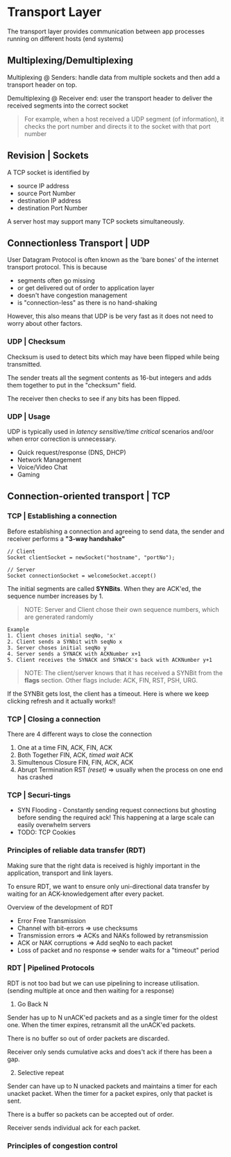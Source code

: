 # Transport Layer 

The transport layer provides communication between app processes running on different hosts (end systems) 

## Multiplexing/Demultiplexing 

Multiplexing @ Senders: handle data from multiple sockets and then add a transport header on top.   

Demultiplexing @ Receiver end: user the transport header to deliver the received segments into the correct socket 

>For example, when a host received a UDP segment (of information), it checks the port number and directs it to the socket with that port number 

## Revision | Sockets 

A TCP socket is identified by 

* source IP address
* source Port Number
* destination IP address
* destination Port Number

A server host may support many TCP sockets simultaneously. 


## Connectionless Transport | UDP 

User Datagram Protocol is often known as the 'bare bones' of the internet transport protocol. This is because 

* segments often go missing
* or get delivered out of order to application layer
* doesn't have congestion management
* is "connection-less" as there is no hand-shaking 

However, this also means that UDP is be very fast as it does not need to worry about other factors. 

### UDP | Checksum

Checksum is used to detect bits which may have been flipped while being transmitted. 

The sender treats all the segment contents as 16-but integers and adds them together to put in the "checksum" field. 

The receiver then checks to see if any bits has been flipped. 

### UDP | Usage

UDP is typically used in _latency sensitive/time critical_ scenarios and/oor when error correction is unnecessary. 

* Quick request/response (DNS, DHCP) 
* Network Management
* Voice/Video Chat
* Gaming 

## Connection-oriented transport | TCP 

### TCP | Establishing a connection
Before establishing a connection and agreeing to send data, the sender and receiver performs a **"3-way handshake"**

```
// Client 
Socket clientSocket = newSocket("hostname", "portNo"); 

// Server 
Socket connectionSocket = welcomeSocket.accept() 
```

The initial segments are called **SYNBits**. When they are ACK'ed, the sequence number increases by 1. 

> NOTE: Server and Client chose their own sequence numbers, which are generated randomly 

``` 
Example
1. Client choses initial seqNo, 'x' 
2. Client sends a SYNbit with seqNo x 
3. Server choses initial seqNo y  
4. Server sends a SYNACK with ACKNumber x+1
5. Client receives the SYNACK and SYNACK's back with ACKNumber y+1 
```
> NOTE: The client/server knows that it has received a SYNBit from the **flags** section. Other flags include: ACK, FIN, RST, PSH, URG. 

If the SYNBit gets lost, the client has a timeout. Here is where we keep clicking refresh and it actually works!!

### TCP | Closing a connection 

There are 4 different ways to close the connection 

1. One at a time FIN, ACK, FIN, ACK 
2. Both Together FIN, ACK, _timed wait_ ACK 
3. Simultenous Closure FIN, FIN, ACK, ACK 
4. Abrupt Termination RST _(reset)_ => usually when the process on one end has crashed  

### TCP | Securi-tings 

* SYN Flooding - Constantly sending request connections but ghosting before sending the required ack! This happening at a large scale can easily overwhelm servers 
* TODO: TCP Cookies 

### Principles of reliable data transfer (RDT)
Making sure that the right data is received is highly important in the application, transport and link layers. 

To ensure RDT, we want to ensure only uni-directional data transfer by waiting for an ACK-knowledgement after every packet. 

Overview of the development of RDT 
* Error Free Transmission 
* Channel with bit-errors => use checksums 
* Transmission errors => ACKs and NAKs followed by retransmission 
* ACK or NAK corruptions => Add seqNo to each packet 
* Loss of packet and no response => sender waits for a "timeout" period 

### RDT | Pipelined Protocols 

RDT is not too bad but we can use pipelining to increase utilisation. (sending multiple at once and then waiting for a response) 

1. Go Back N 

Sender has up to N unACK'ed packets and as a single timer for the oldest one. When the timer expires, retransmit all the unACK'ed packets. 

There is no buffer so out of order packets are discarded. 

Receiver only sends cumulative acks and does't ack if there has been a gap. 

2. Selective repeat 

Sender can have up to N unacked packets and maintains a timer for each unacket packet. When the timer for a packet expires, only that packet is sent. 

There is a buffer so packets can be accepted out of order. 

Receiver sends individual ack for each packet. 


### Principles of congestion control 

